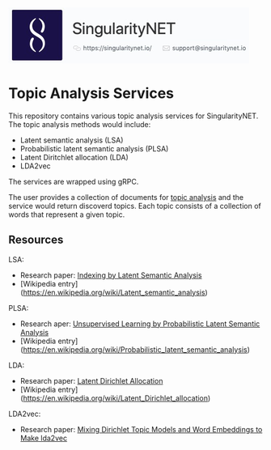[![SingnetLogo](docs/assets/singnet-logo.jpg?raw=true 'SingularityNET')](https://singularitynet.io/)

# Topic Analysis Services


This repository contains various topic analysis services for SingularityNET. The topic analysis methods would include:

* Latent semantic analysis (LSA)
* Probabilistic latent semantic analysis (PLSA)
* Latent Diritchlet allocation (LDA)
* LDA2vec

The services are wrapped using gRPC.

The user provides a collection of documents for [topic analysis](#https://en.wikipedia.org/wiki/Topic_model) and the service would return discoverd topics. Each topic
consists of a collection of words that represent a given topic.


## Resources

LSA:
 * Research paper: [Indexing by Latent Semantic Analysis](http://citeseer.ist.psu.edu/viewdoc/download?doi=10.1.1.108.8490&rep=rep1&type=pdf)
 * [Wikipedia entry] (https://en.wikipedia.org/wiki/Latent_semantic_analysis)

PLSA:
 * Research aper: [Unsupervised Learning by Probabilistic Latent Semantic Analysis](http://www.cs.bham.ac.uk/~pxt/IDA/plsa.pdf)
 * [Wikipedia entry] (https://en.wikipedia.org/wiki/Probabilistic_latent_semantic_analysis)

LDA:
 * Research paper: [Latent Dirichlet Allocation](http://www.jmlr.org/papers/volume3/blei03a/blei03a.pdf)
 * [Wikipedia entry] (https://en.wikipedia.org/wiki/Latent_Dirichlet_allocation)

LDA2vec:
 * Research paper: [Mixing Dirichlet Topic Models and Word Embeddings to Make lda2vec](https://arxiv.org/abs/1605.02019)